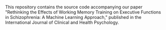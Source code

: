 This repository contains the source code accompanying our paper "Rethinking the Effects of Working Memory Training on Executive Functions in Schizophrenia: A Machine Learning Approach," published in the International Journal of Clinical and Health Psychology.
